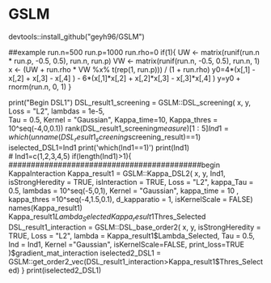 # GSLM
devtools::install_github("geyh96/GSLM")


##example
run.n=500
run.p=1000
run.rho=0
if(1){
     UW <- matrix(runif(run.n * run.p, -0.5, 0.5), run.n, run.p)
     VW <- matrix(runif(run.n,  -0.5, 0.5), run.n, 1)
     x <- (UW + run.rho * VW \%x\% t(rep(1, run.p))) / (1 + run.rho)
     y0=4*(x[,1] - x[,2] + x[,3] - x[,4] ) - 6*(x[,1]*x[,2] + x[,2]*x[,3] - x[,3]*x[,4] )
     y=y0 + rnorm(run.n, 0, 1)
   }

print("Begin DSL1")
DSL_result1_screening =  GSLM::DSL_screening(
            x, 
            y,
            Loss = "L2", 
            lambdas = 1e-5,  
            Tau = 0.5, 
            Kernel = "Gaussian",
            Kappa_time=10,
            Kappa_thres = 10^seq(-4,0,0.1))
rank(DSL_result1_screening$measure)[1:5]
Ind1 = which(unname(DSL_result1_screening$screening_result)==1)
iselected_DSL1=Ind1
print('which(Ind1==1)')
print(Ind1)   
    # Ind1=c(1,2,3,4,5)
if(length(Ind1)>1){
###########################################begin KappaInteraction
Kappa_result1 = GSLM::Kappa_DSL2(
                x,
                y,
                Ind1,
                isStrongHeredity = TRUE,
                isInteraction = TRUE,
                Loss = "L2",
                kappa_Tau = 0.5,
                lambdas = 10^seq(-5,0,1),
                Kernel = "Gaussian",
                kappa_time = 10 ,
                kappa_thres =10^seq(-4,1.5,0.1),
                d_kapparatio = 1,
                isKernelScale = FALSE)
names(Kappa_result1)
Kappa_result1$Lambda_Selected
Kappa_result1$Thres_Selected
DSL_result1_interaction = GSLM::DSL_base_order2(
        x, 
        y, 
        isStrongHeredity = TRUE,
        Loss = "L2",
        lambda = Kappa_result1$Lambda_Selected,
        Tau = 0.5,
        Ind = Ind1,
        Kernel ="Gaussian",
        isKernelScale=FALSE,
        print_loss=TRUE
            )$gradient_mat_interaction
iselected2_DSL1  = GSLM::get_order2_vec(DSL_result1_interaction>Kappa_result1$Thres_Selected)
}
print(iselected2_DSL1)
